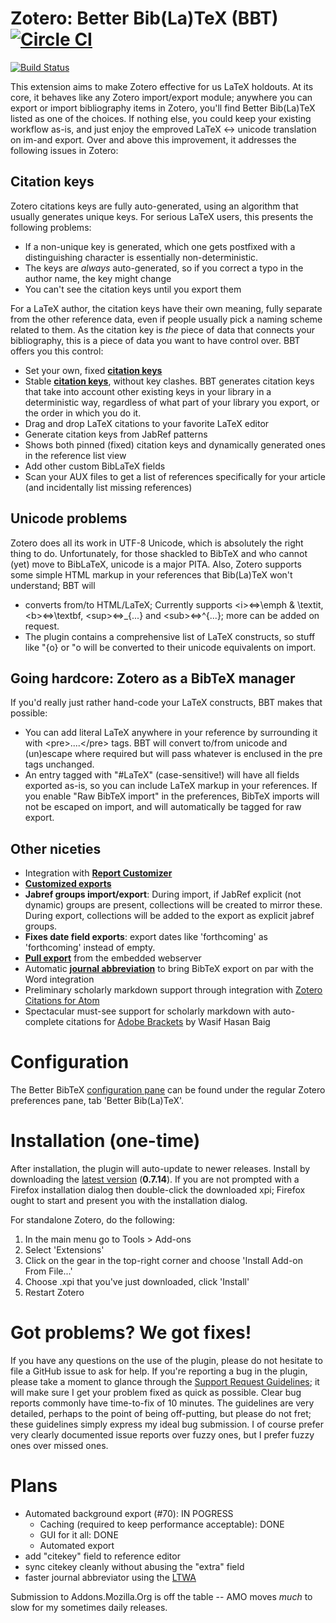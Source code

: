 # Zotero: Better Bib(La)TeX (BBT) [![Circle CI](https://circleci.com/gh/ZotPlus/zotero-better-bibtex.svg?style=svg)](https://circleci.com/gh/ZotPlus/zotero-better-bibtex)
[![Build Status](https://travis-ci.org/ZotPlus/zotero-better-bibtex.svg?branch=master)](https://travis-ci.org/ZotPlus/zotero-better-bibtex)

This extension aims to make Zotero effective for us LaTeX holdouts. At its core, it behaves like any Zotero
import/export module; anywhere you can export or import bibliography items in Zotero, you'll find Better Bib(La)TeX
listed as one of the choices. If nothing else, you could keep your existing workflow as-is, and just enjoy the emproved
LaTeX &lt;-&gt; unicode translation on im-and export. Over and above this improvement, it addresses the following
issues in Zotero:

## Citation keys

Zotero citations keys are fully auto-generated, using an algorithm that usually generates unique keys. For serious LaTeX
users, this presents the following problems:

* If a non-unique key is generated, which one gets postfixed with a distinguishing character is essentially
  non-deterministic.
* The keys are *always* auto-generated, so if you correct a typo in the author name, the key might change
* You can't see the citation keys until you export them

For a LaTeX author, the citation keys have their own meaning, fully separate from the other reference data, even if
people usually pick a naming scheme related to them. As the citation key is *the* piece of data that connects your
bibliography, this is a piece of data you want to have control over. BBT offers you this control:

* Set your own, fixed **[citation keys](https://zotplus.github.io/better-bibtex/Citation-Keys.html)**
* Stable **[citation keys](https://zotplus.github.io/better-bibtex/Citation-Keys.html)**, without key clashes. BBT generates citation keys that take into account other existing keys in your library
  in a deterministic way, regardless of what part of your library you export, or the order in which you do it.
* Drag and drop LaTeX citations to your favorite LaTeX editor
* Generate citation keys from JabRef patterns
* Shows both pinned (fixed) citation keys and dynamically generated ones in the reference list view
* Add other custom BibLaTeX fields
* Scan your AUX files to get a list of references specifically for your article (and incidentally list missing references)

## Unicode problems

Zotero does all its work in UTF-8 Unicode, which is absolutely the right thing to do. Unfortunately, for those shackled
to BibTeX and who cannot (yet) move to BibLaTeX, unicode is a major PITA. Also, Zotero supports some simple HTML markup
in your references that Bib(La)TeX won't understand; BBT will

* converts from/to HTML/LaTeX; Currently supports &lt;i&gt;&#8660;\emph &amp; \textit, &lt;b&gt;&#8660;\textbf,
  &lt;sup&gt;&#8660;\_{...}
  and &lt;sub&gt;&#8660;^{...}; more can
  be added on request.
* The plugin contains a comprehensive list of LaTeX constructs, so stuff like \"{o} or \"o will be converted to their unicode equivalents on import.

## Going hardcore: Zotero as a BibTeX manager

If you'd really just rather hand-code your LaTeX constructs, BBT makes that possible:

* You can add literal LaTeX anywhere in your reference by surrounding it with &lt;pre&gt;....&lt;/pre&gt; tags. BBT will
  convert to/from unicode and (un)escape where required but will pass whatever is enclused in the pre tags unchanged.
* An entry tagged with "#LaTeX" (case-sensitive!) will have all fields exported as-is, so you can include
  LaTeX markup in your references. If you enable "Raw BibTeX import" in the preferences, BibTeX imports will not be
  escaped on import, and will automatically be tagged for raw export.

## Other niceties

* Integration with **[Report Customizer](https://zotplus.github.io/better-bibtex/Citation-Keys.html)**
* **[Customized exports](https://zotplus.github.io/better-bibtex/Customized-Exports.html)**
* **Jabref groups import/export**: During import, if JabRef explicit (not dynamic) groups are present, collections will
  be created to mirror these. During export, collections will be added to the export as explicit jabref groups.
* **Fixes date field exports**: export dates like 'forthcoming' as 'forthcoming' instead of empty.
* **[Pull export](https://zotplus.github.io/better-bibtex/Pull-Export)** from the embedded webserver
* Automatic **[journal abbreviation](https://zotplus.github.io/better-bibtex/Citation-Keys.html)** to bring BibTeX export on par with the Word integration
* Preliminary scholarly markdown support through integration with [Zotero Citations for Atom](https://atom.io/packages/zotero-citations)
* Spectacular must-see support for scholarly markdown with auto-complete citations for [Adobe Brackets](https://github.com/baig/brackets-zotero) by Wasif Hasan Baig

# Configuration

The Better BibTeX [configuration pane](https://zotplus.github.io/better-bibtex/Customized-Exports.html) can be found under the regular Zotero preferences pane, tab 'Better Bib(La)TeX'.

# Installation (one-time)

After installation, the plugin will auto-update to newer releases. Install by downloading the [latest
version](https://zotplus.github.io/better-bibtex/zotero-better-bibtex-0.7.14.xpi)
(**0.7.14**).
If you are not prompted with a Firefox installation dialog then double-click the
downloaded xpi; Firefox ought to start and present you with the installation dialog.

For standalone Zotero, do the following:

1. In the main menu go to Tools > Add-ons
2. Select 'Extensions'
3. Click on the gear in the top-right corner and choose 'Install Add-on From File...'
4. Choose .xpi that you've just downloaded, click 'Install'
5. Restart Zotero

# Got problems? We got fixes!

If you have any questions on the use of the plugin, please do not hesitate to file a GitHub issue to ask for help. If
you're reporting a bug in the plugin, please take a moment to glance through the [Support Request Guidelines](https://zotplus.github.io/better-bibtex/Support-Request-Guidelines.html); it will
make sure I get your problem fixed as quick as possible. Clear bug reports commonly have time-to-fix of 10 minutes. The
guidelines are very detailed, perhaps to the point of being off-putting, but please do not fret; these guidelines
simply express my ideal bug submission. I of course prefer very clearly documented issue reports over fuzzy ones, but I
prefer fuzzy ones over missed ones.

# Plans

* Automated background export (#70): IN POGRESS
  * Caching (required to keep performance acceptable): DONE
  * GUI for it all: DONE
  * Automated export
* add "citekey" field to reference editor
* sync citekey cleanly without abusing the "extra" field
* faster journal abbreviator using the [LTWA](http://www.issn.org/services/online-services/access-to-the-ltwa/)

Submission to Addons.Mozilla.Org is off the table -- AMO moves *much* to slow for my sometimes daily releases.
